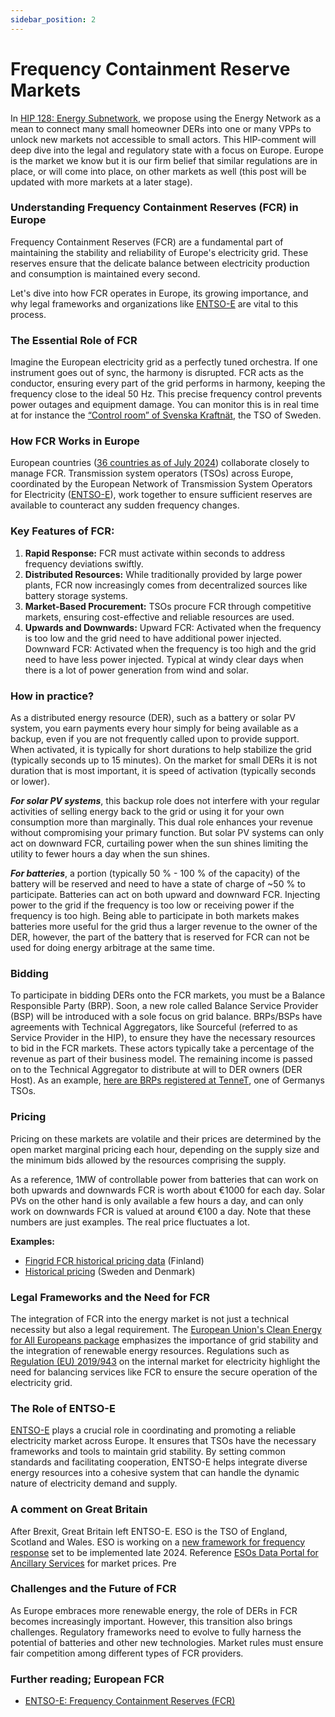 ```yaml
---
sidebar_position: 2
---
```


# Frequency Containment Reserve Markets

In [HIP 128: Energy Subnetwork](https://github.com/helium/HIP/blob/main/0128-energy-subnetwork.md), we propose using the Energy Network as a mean to connect many small homeowner DERs into one or many VPPs to unlock new markets not accessible to small actors. This HIP-comment will deep dive into the legal and regulatory state with a focus on Europe. Europe is the market we know but it is our firm belief that similar regulations are in place, or will come into place, on other markets as well (this post will be updated with more markets at a later stage). 

### Understanding Frequency Containment Reserves (FCR) in Europe

Frequency Containment Reserves (FCR) are a fundamental part of maintaining the stability and reliability of Europe's electricity grid. These reserves ensure that the delicate balance between electricity production and consumption is maintained every second. 

Let's dive into how FCR operates in Europe, its growing importance, and why legal frameworks and organizations like [ENTSO-E](https://www.entsoe.eu/) are vital to this process.

### The Essential Role of FCR

Imagine the European electricity grid as a perfectly tuned orchestra. If one instrument goes out of sync, the harmony is disrupted. FCR acts as the conductor, ensuring every part of the grid performs in harmony, keeping the frequency close to the ideal 50 Hz. This precise frequency control prevents power outages and equipment damage. You can monitor this is in real time at for instance the [“Control room” of Svenska Kraftnät](https://www.svk.se/en/national-grid/the-control-room/), the TSO of Sweden.

### How FCR Works in Europe

European countries ([36 countries as of July 2024](https://www.entsoe.eu/about/inside-entsoe/members/)) collaborate closely to manage FCR. Transmission system operators (TSOs) across Europe, coordinated by the European Network of Transmission System Operators for Electricity ([ENTSO-E](https://www.entsoe.eu/)), work together to ensure sufficient reserves are available to counteract any sudden frequency changes.

### Key Features of FCR:

1. **Rapid Response:** FCR must activate within seconds to address frequency deviations swiftly.
2. **Distributed Resources:** While traditionally provided by large power plants, FCR now increasingly comes from decentralized sources like battery storage systems.
3. **Market-Based Procurement:** TSOs procure FCR through competitive markets, ensuring cost-effective and reliable resources are used.
4. **Upwards and Downwards:** 
    Upward FCR: Activated when the frequency is too low and the grid need to have additional power injected.
    Downward FCR: Activated when the frequency is too high and the grid need to have less power injected. Typical at windy clear days when there is a lot of power generation from wind and solar.


### How in practice?

As a distributed energy resource (DER), such as a battery or solar PV system, you earn payments every hour simply for being available as a backup, even if you are not frequently called upon to provide support. When activated, it is typically for short durations to help stabilize the grid (typically seconds up to 15 minutes). On the market for small DERs it is not duration that is most important, it is speed of activation (typically seconds or lower).

***For solar PV systems***, this backup role does not interfere with your regular activities of selling energy back to the grid or using it for your own consumption more than marginally. This dual role enhances your revenue without compromising your primary function. But solar PV systems can only act on downward FCR, curtailing power when the sun shines limiting the utility to fewer hours a day when the sun shines. 

***For batteries***, a portion (typically 50 % - 100 % of the capacity)  of the battery will  be reserved and need to have a state of charge of ~50 % to participate. Batteries can act on both upward and downward FCR. Injecting power to the grid if the frequency is too low or receiving power if the frequency is too high. Being able to participate in both markets makes batteries more useful for the grid thus a larger revenue to the owner of the DER, however, the part of the battery that is reserved for FCR can not be used for doing energy arbitrage at the same time.

### Bidding

To participate in bidding DERs onto the FCR markets, you must be a Balance Responsible Party (BRP). Soon, a new role called Balance Service Provider (BSP) will be introduced with a sole focus on grid balance. BRPs/BSPs have agreements with Technical Aggregators, like Sourceful (referred to as Service Provider in the HIP), to ensure they have the necessary resources to bid in the FCR markets. These actors typically take a percentage of the revenue as part of their business model. The remaining income is passed on to the Technical Aggregator to distribute at will to DER owners (DER Host). 
As an example, [here are BRPs registered at TenneT](https://www.tennet.eu/markets/balansverantwoordelijken-brps/brp-registry), one of Germanys TSOs. 

### Pricing

Pricing on these markets are volatile and their prices are determined by the open market marginal pricing each hour, depending on the supply size and the minimum bids allowed by the resources comprising the supply.

As a reference, 1MW of controllable power from batteries that can work on both upwards and downwards FCR is worth about €1000 for each day. Solar PVs on the other hand is only available a few hours a day, and can only work on downwards FCR is valued at around €100 a day. Note that these numbers are just examples. The real price fluctuates a lot.

**Examples:**

* [Fingrid FCR historical pricing data](https://www.fingrid.fi/en/electricity-market-information/reserve-market-information/frequency-controlled-disturbance-reserve/) (Finland)
* [Historical pricing](https://mimer.svk.se/PrimaryRegulation/PrimaryRegulationIndex) (Sweden and Denmark)


### Legal Frameworks and the Need for FCR

The integration of FCR into the energy market is not just a technical necessity but also a legal requirement. The [European Union's Clean Energy for All Europeans package](https://energy.ec.europa.eu/topics/energy-strategy/clean-energy-all-europeans-package_en) emphasizes the importance of grid stability and the integration of renewable energy resources. Regulations such as [Regulation (EU) 2019/943](https://eur-lex.europa.eu/legal-content/EN/TXT/?uri=CELEX%3A32019R0943) on the internal market for electricity highlight the need for balancing services like FCR to ensure the secure operation of the electricity grid.

### The Role of ENTSO-E

[ENTSO-E](https://www.entsoe.eu/) plays a crucial role in coordinating and promoting a reliable electricity market across Europe. It ensures that TSOs have the necessary frameworks and tools to maintain grid stability. By setting common standards and facilitating cooperation, ENTSO-E helps integrate diverse energy resources into a cohesive system that can handle the dynamic nature of electricity demand and supply.

### A comment on Great Britain

After Brexit, Great Britain left ENTSO-E. ESO is the TSO of England, Scotland and Wales. ESO is working on a [new framework for frequency response](https://www.nationalgrideso.com/industry-information/balancing-services/frequency-response-services/new-dynamic-services-dcdmdr) set to be implemented late 2024. Reference [ESOs Data Portal for Ancillary Services](https://www.nationalgrideso.com/data-portal/dynamic-containment-data) for  market prices. Pre

### Challenges and the Future of FCR

As Europe embraces more renewable energy, the role of DERs in FCR becomes increasingly important. However, this transition also brings challenges. Regulatory frameworks need to evolve to fully harness the potential of batteries and other new technologies. Market rules must ensure fair competition among different types of FCR providers.

### Further reading; European FCR

* [ENTSO-E: Frequency Containment Reserves (FCR)](https://www.entsoe.eu/network_codes/eb/fcr/)

